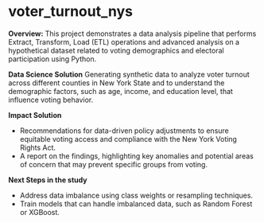 # voter_turnout_nys

**Overview:**
This project demonstrates a data analysis pipeline that performs Extract, Transform, Load (ETL) operations and advanced analysis on a hypothetical dataset related to voting demographics and electoral participation using Python.

**Data Science Solution**
Generating synthetic data to analyze voter turnout across different counties in New York State and to understand the demographic factors, such as age, income, and education level, that influence voting behavior.

**Impact Solution**
- Recommendations for data-driven policy adjustments to ensure equitable voting access and compliance with the New York Voting Rights Act.
- A report on the findings, highlighting key anomalies and potential areas of concern that may prevent specific groups from voting.

**Next Steps in the study**
- Address data imbalance using class weights or resampling techniques.
- Train models that can handle imbalanced data, such as Random Forest or XGBoost.
